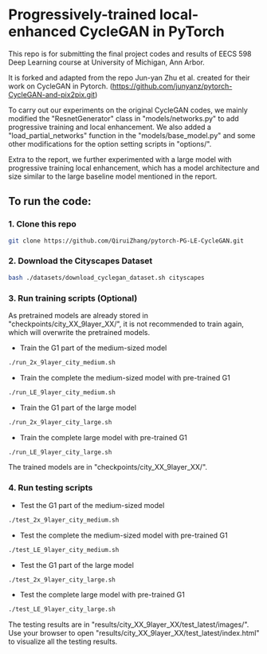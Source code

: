 # Progressively-trained local-enhanced CycleGAN in PyTorch

This repo is for submitting the final project codes and results of EECS 598 Deep Learning course at University of Michigan, Ann Arbor.

It is forked and adapted from the repo Jun-yan Zhu et al. created for their work on CycleGAN in Pytorch. (https://github.com/junyanz/pytorch-CycleGAN-and-pix2pix.git) 

To carry out our experiments on the original CycleGAN codes, we mainly modified the "ResnetGenerator" class in "models/networks.py" to add progressive training and local enhancement. We also added a "load_partial_networks" function in the "models/base_model.py" and some other modifications for the option setting scripts in "options/". 

Extra to the report, we further experimented with a large model with progressive training local enhancement, which has a model architecture and size similar to the large baseline model mentioned in the report.

## To run the code: 
### 1. Clone this repo
```bash
git clone https://github.com/QiruiZhang/pytorch-PG-LE-CycleGAN.git
```

### 2. Download the Cityscapes Dataset
```bash
bash ./datasets/download_cyclegan_dataset.sh cityscapes
```

### 3. Run training scripts (Optional)
As pretrained models are already stored in "checkpoints/city_XX_9layer_XX/", it is not recommended to train again, which will overwrite the pretrained models.
- Train the G1 part of the medium-sized model 
```bash
./run_2x_9layer_city_medium.sh
```
- Train the complete the medium-sized model with pre-trained G1
```bash
./run_LE_9layer_city_medium.sh
```

- Train the G1 part of the large model 
```bash
./run_2x_9layer_city_large.sh
```
- Train the complete large model with pre-trained G1
```bash
./run_LE_9layer_city_large.sh
```
The trained models are in "checkpoints/city_XX_9layer_XX/".

### 4. Run testing scripts
- Test the G1 part of the medium-sized model 
```bash
./test_2x_9layer_city_medium.sh
```
- Test the complete the medium-sized model with pre-trained G1
```bash
./test_LE_9layer_city_medium.sh
```

- Test the G1 part of the large model 
```bash
./test_2x_9layer_city_large.sh
```
- Test the complete large model with pre-trained G1
```bash
./test_LE_9layer_city_large.sh
```
The testing results are in "results/city_XX_9layer_XX/test_latest/images/".
Use your browser to open "results/city_XX_9layer_XX/test_latest/index.html" to visualize all the testing results.

